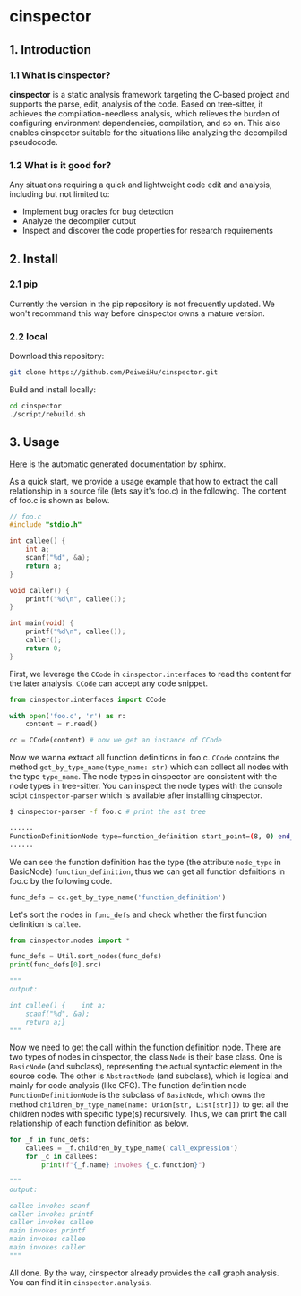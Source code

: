 # cinspector

## 1. Introduction

### 1.1 What is cinspector?

**cinspector** is a static analysis framework targeting the C-based project and supports the parse, edit, analysis of the code. Based on tree-sitter, it achieves the compilation-needless analysis, which relieves the burden of configuring environment dependencies, compilation, and so on. This also enables cinspector suitable for the situations like analyzing the decompiled pseudocode.

### 1.2 What is it good for?

Any situations requiring a quick and lightweight code edit and analysis, including but not limited to:

+ Implement bug oracles for bug detection
+ Analyze the decompiler output
+ Inspect and discover the code properties for research requirements


## 2. Install

### 2.1 pip

Currently the version in the pip repository is not frequently updated. We won't recommand this way before cinspector owns a mature version.

### 2.2 local

Download this repository:

```bash
git clone https://github.com/PeiweiHu/cinspector.git
```

Build and install locally:

```bash
cd cinspector
./script/rebuild.sh
```

## 3. Usage

[Here](https://peiweihu.github.io/cinspector/) is the automatic generated documentation by sphinx.

As a quick start, we provide a usage example that how to extract the call relationship in a source file (lets say it's foo.c) in the following. The content of foo.c is shown as below.

```c
// foo.c
#include "stdio.h"

int callee() {
    int a;
    scanf("%d", &a);
    return a;
}

void caller() {
    printf("%d\n", callee());
}

int main(void) {
    printf("%d\n", callee());
    caller();
    return 0;
}
```

First, we leverage the `CCode` in `cinspector.interfaces` to read the content for the later analysis. `CCode` can accept any code snippet.

```python
from cinspector.interfaces import CCode

with open('foo.c', 'r') as r:
    content = r.read()

cc = CCode(content) # now we get an instance of CCode
```

Now we wanna extract all function definitions in foo.c. `CCode` contains the method `get_by_type_name(type_name: str)` which can collect all nodes with the type `type_name`. The node types in cinspector are consistent with the node types in tree-sitter. You can inspect the node types with the console scipt `cinspector-parser` which is available after installing cinspector.

```bash
$ cinspector-parser -f foo.c # print the ast tree

......
FunctionDefinitionNode type=function_definition start_point=(8, 0) end_point=(10, 1) 'void caller() {    printf("%d\\n", callee());}'
......

```

We can see the function definition has the type (the attribute `node_type` in BasicNode) `function_definition`, thus we can get all function defnitions in foo.c by the following code.

```python
func_defs = cc.get_by_type_name('function_definition')
```

Let's sort the nodes in `func_defs` and check whether the first function definition is `callee`.

```python
from cinspector.nodes import *

func_defs = Util.sort_nodes(func_defs)
print(func_defs[0].src)

"""
output:

int callee() {    int a;
    scanf("%d", &a);
    return a;}
"""
```

Now we need to get the call within the function definition node. There are two types of nodes in cinspector, the class `Node` is their base class. One is `BasicNode` (and subclass), representing the actual syntactic element in the source code. The other is `AbstractNode` (and subclass), which is logical and mainly for code analysis (like CFG). The function definition node `FunctionDefinitionNode` is the subclass of `BasicNode`, which owns the method `children_by_type_name(name: Union[str, List[str]])` to get all the children nodes with specific type(s) recursively. Thus, we can print the call relationship of each function definition as below.

```python
for _f in func_defs:
    callees = _f.children_by_type_name('call_expression')
    for _c in callees:
        print(f"{_f.name} invokes {_c.function}")

"""
output:

callee invokes scanf
caller invokes printf
caller invokes callee
main invokes printf
main invokes callee
main invokes caller
"""
```

All done. By the way, cinspector already provides the call graph analysis. You can find it in `cinspector.analysis`.
